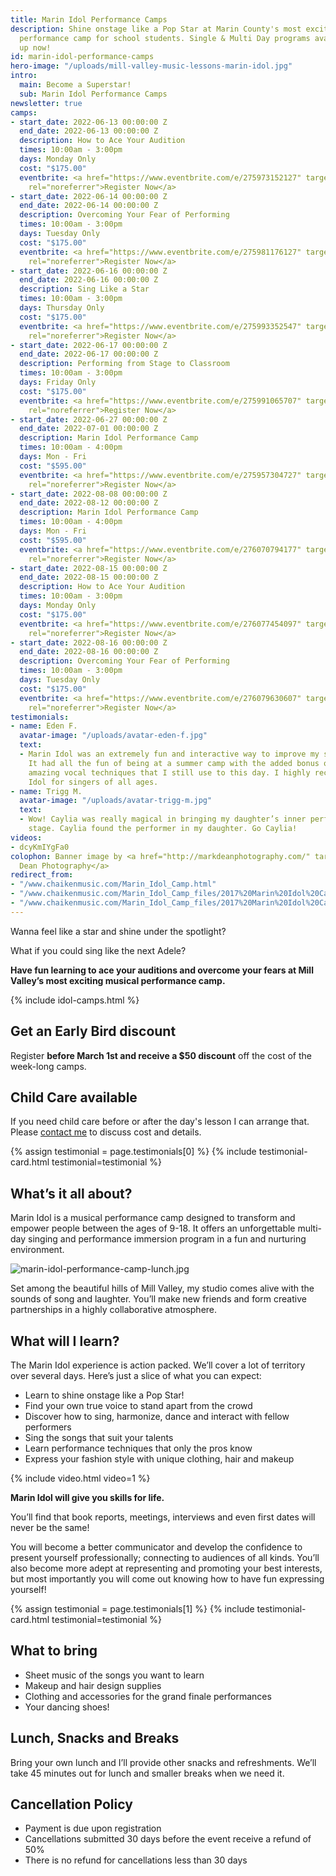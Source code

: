 ```yaml
---
title: Marin Idol Performance Camps
description: Shine onstage like a Pop Star at Marin County's most exciting musical
  performance camp for school students. Single & Multi Day programs available. Sign
  up now!
id: marin-idol-performance-camps
hero-image: "/uploads/mill-valley-music-lessons-marin-idol.jpg"
intro:
  main: Become a Superstar!
  sub: Marin Idol Performance Camps
newsletter: true
camps:
- start_date: 2022-06-13 00:00:00 Z
  end_date: 2022-06-13 00:00:00 Z
  description: How to Ace Your Audition
  times: 10:00am - 3:00pm
  days: Monday Only
  cost: "$175.00"
  eventbrite: <a href="https://www.eventbrite.com/e/275973152127" target="_blank"
    rel="noreferrer">Register Now</a>
- start_date: 2022-06-14 00:00:00 Z
  end_date: 2022-06-14 00:00:00 Z
  description: Overcoming Your Fear of Performing
  times: 10:00am - 3:00pm
  days: Tuesday Only
  cost: "$175.00"
  eventbrite: <a href="https://www.eventbrite.com/e/275981176127" target="_blank"
    rel="noreferrer">Register Now</a>
- start_date: 2022-06-16 00:00:00 Z
  end_date: 2022-06-16 00:00:00 Z
  description: Sing Like a Star
  times: 10:00am - 3:00pm
  days: Thursday Only
  cost: "$175.00"
  eventbrite: <a href="https://www.eventbrite.com/e/275993352547" target="_blank"
    rel="noreferrer">Register Now</a>
- start_date: 2022-06-17 00:00:00 Z
  end_date: 2022-06-17 00:00:00 Z
  description: Performing from Stage to Classroom
  times: 10:00am - 3:00pm
  days: Friday Only
  cost: "$175.00"
  eventbrite: <a href="https://www.eventbrite.com/e/275991065707" target="_blank"
    rel="noreferrer">Register Now</a>
- start_date: 2022-06-27 00:00:00 Z
  end_date: 2022-07-01 00:00:00 Z
  description: Marin Idol Performance Camp
  times: 10:00am - 4:00pm
  days: Mon - Fri
  cost: "$595.00"
  eventbrite: <a href="https://www.eventbrite.com/e/275957304727" target="_blank"
    rel="noreferrer">Register Now</a>
- start_date: 2022-08-08 00:00:00 Z
  end_date: 2022-08-12 00:00:00 Z
  description: Marin Idol Performance Camp
  times: 10:00am - 4:00pm
  days: Mon - Fri
  cost: "$595.00"
  eventbrite: <a href="https://www.eventbrite.com/e/276070794177" target="_blank"
    rel="noreferrer">Register Now</a>
- start_date: 2022-08-15 00:00:00 Z
  end_date: 2022-08-15 00:00:00 Z
  description: How to Ace Your Audition
  times: 10:00am - 3:00pm
  days: Monday Only
  cost: "$175.00"
  eventbrite: <a href="https://www.eventbrite.com/e/276077454097" target="_blank"
    rel="noreferrer">Register Now</a>
- start_date: 2022-08-16 00:00:00 Z
  end_date: 2022-08-16 00:00:00 Z
  description: Overcoming Your Fear of Performing
  times: 10:00am - 3:00pm
  days: Tuesday Only
  cost: "$175.00"
  eventbrite: <a href="https://www.eventbrite.com/e/276079630607" target="_blank"
    rel="noreferrer">Register Now</a>
testimonials:
- name: Eden F.
  avatar-image: "/uploads/avatar-eden-f.jpg"
  text:
  - Marin Idol was an extremely fun and interactive way to improve my singing skills.
    It had all the fun of being at a summer camp with the added bonus of learning
    amazing vocal techniques that I still use to this day. I highly recommend Marin
    Idol for singers of all ages.
- name: Trigg M.
  avatar-image: "/uploads/avatar-trigg-m.jpg"
  text:
  - Wow! Caylia was really magical in bringing my daughter’s inner performer to the
    stage. Caylia found the performer in my daughter. Go Caylia!
videos:
- dcyKmIYgFa0
colophon: Banner image by <a href="http://markdeanphotography.com/" target="_blank">Mark
  Dean Photography</a>
redirect_from:
- "/www.chaikenmusic.com/Marin_Idol_Camp.html"
- "/www.chaikenmusic.com/Marin_Idol_Camp_files/2017%20Marin%20Idol%20Camp%20Registration.pdf"
- "/www.chaikenmusic.com/Marin_Idol_Camp_files/2017%20Marin%20Idol%20Camp%20Registration_1.pdf"
---
```


Wanna feel like a star and shine under the spotlight?

What if you could sing like the next Adele?

**Have fun learning to ace your auditions and overcome your fears at Mill Valley’s most exciting musical performance camp.**

{% include idol-camps.html %}

## Get an Early Bird discount

Register **before March 1st and receive a $50 discount** off the cost of the week-long camps.

## Child Care available

If you need child care before or after the day's lesson I can arrange that. Please [contact me](https://chaikenmusic.com/contact/) to discuss cost and details.

{% assign testimonial = page.testimonials[0] %}
{% include testimonial-card.html testimonial=testimonial %}

## What’s it all about?

Marin Idol is a musical performance camp designed to transform and empower people between the ages of 9-18. It offers an unforgettable multi-day singing and performance immersion program in a fun and nurturing environment.

![marin-idol-performance-camp-lunch.jpg](/uploads/marin-idol-performance-camp-lunch.jpg)

Set among the beautiful hills of Mill Valley, my studio comes alive with the sounds of song and laughter. You’ll make new friends and form creative partnerships in a highly collaborative atmosphere.

## What will I learn?

The Marin Idol experience is action packed. We’ll cover a lot of territory over several days. Here’s just a slice of what you can expect:

- Learn to shine onstage like a Pop Star!
- Find your own true voice to stand apart from the crowd
- Discover how to sing, harmonize, dance and interact with fellow performers
- Sing the songs that suit your talents
- Learn performance techniques that only the pros know
- Express your fashion style with unique clothing, hair and makeup

{% include video.html video=1 %}

**Marin Idol will give you skills for life.**

You’ll find that book reports, meetings, interviews and even first dates will never be the same!

You will become a better communicator and develop the confidence to present yourself professionally; connecting to audiences of all kinds. You’ll also become more adept at representing and promoting your best interests, but most importantly you will come out knowing how to have fun expressing yourself!

{% assign testimonial = page.testimonials[1] %}
{% include testimonial-card.html testimonial=testimonial %}

## What to bring

- Sheet music of the songs you want to learn
- Makeup and hair design supplies
- Clothing and accessories for the grand finale performances
- Your dancing shoes!

## Lunch, Snacks and Breaks

Bring your own lunch and I’ll provide other snacks and refreshments. We’ll take 45 minutes out for lunch and smaller breaks when we need it.

## Cancellation Policy

- Payment is due upon registration
- Cancellations submitted 30 days before the event receive a refund of 50%
- There is no refund for cancellations less than 30 days
